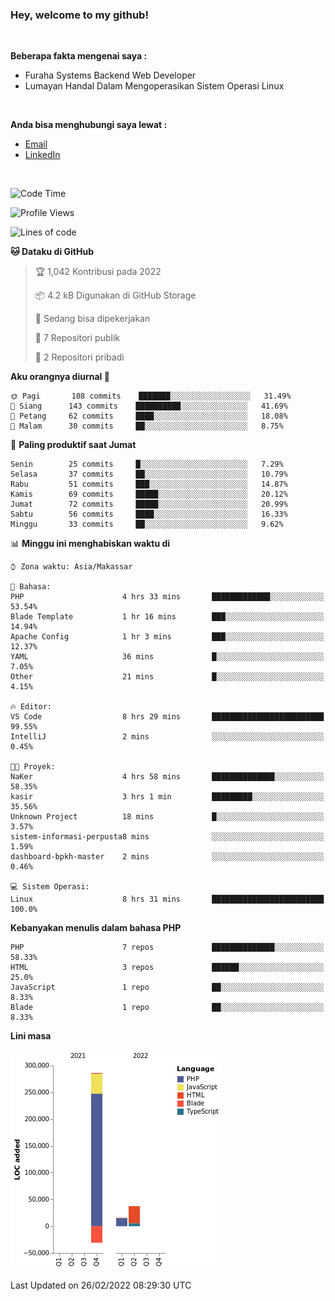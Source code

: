 <h3>Hey, welcome to my github!</h3>

<br>

<p><strong>Beberapa fakta mengenai saya :</strong></p>

<ul>
  <li>Furaha Systems Backend Web Developer</li>
  <li>Lumayan Handal Dalam Mengoperasikan Sistem Operasi Linux</li>
</ul>

<br>

<p><strong>Anda bisa menghubungi saya lewat :</strong></p>

<ul>
  <li><a href="mailto:renaldiapriyanto419@gmail.com">Email</a></li>
  <li><a href="https://www.linkedin.com/in/renaldi-kadang-314314206/">LinkedIn</a></li>
</ul>

<br>

<!--START_SECTION:waka-->
![Code Time](http://img.shields.io/badge/Code%20Time-16%20hrs%2038%20mins-blue)

![Profile Views](http://img.shields.io/badge/Profil%20dilihat-28-blue)

![Lines of code](https://img.shields.io/badge/Sejak%20Hello%20World%20aku%20telah%20menulis-283%20Thousand%20baris%20kode-blue)

**🐱 Dataku di GitHub** 

> 🏆 1,042 Kontribusi pada 2022
 > 
> 📦 4.2 kB Digunakan di GitHub Storage 
 > 
> 💼 Sedang bisa dipekerjakan
 > 
> 📜 7 Repositori publik 
 > 
> 🔑 2 Repositori pribadi  
 > 
**Aku orangnya diurnal 🐤** 

```text
🌞 Pagi       108 commits    ███████░░░░░░░░░░░░░░░░░░   31.49% 
🌆 Siang      143 commits    ██████████░░░░░░░░░░░░░░░   41.69% 
🌃 Petang     62 commits     ████░░░░░░░░░░░░░░░░░░░░░   18.08% 
🌙 Malam      30 commits     ██░░░░░░░░░░░░░░░░░░░░░░░   8.75%

```
📅 **Paling produktif saat Jumat** 

```text
Senin        25 commits     █░░░░░░░░░░░░░░░░░░░░░░░░   7.29% 
Selasa       37 commits     ██░░░░░░░░░░░░░░░░░░░░░░░   10.79% 
Rabu         51 commits     ███░░░░░░░░░░░░░░░░░░░░░░   14.87% 
Kamis        69 commits     █████░░░░░░░░░░░░░░░░░░░░   20.12% 
Jumat        72 commits     █████░░░░░░░░░░░░░░░░░░░░   20.99% 
Sabtu        56 commits     ████░░░░░░░░░░░░░░░░░░░░░   16.33% 
Minggu       33 commits     ██░░░░░░░░░░░░░░░░░░░░░░░   9.62%

```


📊 **Minggu ini menghabiskan waktu di** 

```text
⌚︎ Zona waktu: Asia/Makassar

💬 Bahasa: 
PHP                      4 hrs 33 mins       █████████████░░░░░░░░░░░░   53.54% 
Blade Template           1 hr 16 mins        ███░░░░░░░░░░░░░░░░░░░░░░   14.94% 
Apache Config            1 hr 3 mins         ███░░░░░░░░░░░░░░░░░░░░░░   12.37% 
YAML                     36 mins             █░░░░░░░░░░░░░░░░░░░░░░░░   7.05% 
Other                    21 mins             █░░░░░░░░░░░░░░░░░░░░░░░░   4.15%

🔥 Editor: 
VS Code                  8 hrs 29 mins       █████████████████████████   99.55% 
IntelliJ                 2 mins              ░░░░░░░░░░░░░░░░░░░░░░░░░   0.45%

🐱‍💻 Proyek: 
NaKer                    4 hrs 58 mins       ██████████████░░░░░░░░░░░   58.35% 
kasir                    3 hrs 1 min         █████████░░░░░░░░░░░░░░░░   35.56% 
Unknown Project          18 mins             █░░░░░░░░░░░░░░░░░░░░░░░░   3.57% 
sistem-informasi-perpusta8 mins              ░░░░░░░░░░░░░░░░░░░░░░░░░   1.59% 
dashboard-bpkh-master    2 mins              ░░░░░░░░░░░░░░░░░░░░░░░░░   0.46%

💻 Sistem Operasi: 
Linux                    8 hrs 31 mins       █████████████████████████   100.0%

```

**Kebanyakan menulis dalam bahasa PHP** 

```text
PHP                      7 repos             ██████████████░░░░░░░░░░░   58.33% 
HTML                     3 repos             ██████░░░░░░░░░░░░░░░░░░░   25.0% 
JavaScript               1 repo              ██░░░░░░░░░░░░░░░░░░░░░░░   8.33% 
Blade                    1 repo              ██░░░░░░░░░░░░░░░░░░░░░░░   8.33%

```


**Lini masa**

![Chart not found](https://raw.githubusercontent.com/Sylent-Sys/Sylent-Sys/main/charts/bar_graph.png) 


 Last Updated on 26/02/2022 08:29:30 UTC
<!--END_SECTION:waka-->
